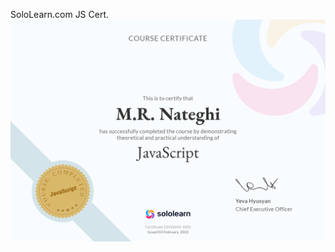 SoloLearn.com JS Cert.
![alt text](https://github.com/Nateghi7/PNU_3993_AR/blob/main/Sololearn.com_JS_Cert/Cert-SoloLearn-JS.png)

